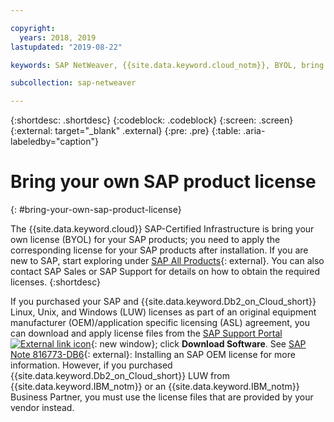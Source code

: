 ```yaml
---

copyright:
  years: 2018, 2019
lastupdated: "2019-08-22"

keywords: SAP NetWeaver, {{site.data.keyword.cloud_notm}}, BYOL, bring your own license, SAP certified

subcollection: sap-netweaver

---
```


{:shortdesc: .shortdesc}
{:codeblock: .codeblock}
{:screen: .screen}
{:external: target="_blank" .external}
{:pre: .pre}
{:table: .aria-labeledby="caption"}


# Bring your own SAP product license
{: #bring-your-own-sap-product-license}

The {{site.data.keyword.cloud}} SAP-Certified Infrastructure is bring your own license (BYOL) for your SAP products; you need to apply the corresponding license for your SAP products after installation. If you are new to SAP, start exploring under [SAP All Products](https://www.sap.com/products.html){: external}. You can also contact SAP Sales or SAP Support for details on how to obtain  the required licenses.
{:shortdesc}

If you purchased your SAP and {{site.data.keyword.Db2_on_Cloud_short}} Linux, Unix, and Windows (LUW) licenses as part of an original equipment manufacturer (OEM)/application specific licensing (ASL) agreement, you can download and apply license files from the [SAP Support Portal ![External link icon](../../icons/launch-glyph.svg "External link icon")](https://support.sap.com/en/index.html){: new window}; click **Download Software**. See [SAP Note 816773-DB6](https://launchpad.support.sap.com/#/notes/816773){: external}: Installing an SAP OEM license for more information. However, if you purchased {{site.data.keyword.Db2_on_Cloud_short}} LUW from {{site.data.keyword.IBM_notm}} or an {{site.data.keyword.IBM_notm}} Business Partner, you must use the license files that are provided by your vendor instead.
